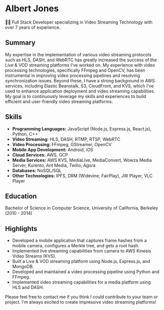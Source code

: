 # Albert Jones

👨‍💻 Full Stack Developer specializing in Video Streaming Technology with over 7 years of experience.

## Summary

My expertise in the implementation of various video streaming protocols such as HLS, DASH, and WebRTC has greatly increased the success of the Live & VOD streaming platforms I've worked on. My experience with video processing technologies, specifically FFmpeg and OpenCV, has been instrumental in improving video processing pipelines and resolving synchronization issues. Beyond these, I have a strong background in AWS services, including Elastic Beanstalk, S3, CloudFront, and KVS, which I've used to enhance application deployment and video streaming capabilities. 
My goal is to continuously leverage my skills and experiences to build efficient and user-friendly video streaming platforms.

## Skills

- **Programming Languages:** JavaScript (Node.js, Express.js, React.js), Python, C++
- **Video Streaming:** HLS, DASH, RTMP, RTSP, WebRTC
- **Video Processing:** FFmpeg, GStreamer, OpenCV
- **Mobile App Development:** Android, iOS
- **Cloud Services:** AWS, GCP
- **Media Services:** AWS KVS, MediaLive, MediaConvert, Wowza Media Server, Kurento, Ant Media, Twilio, Agora
- **Databases:** NoSQL/SQL
- **Other Technologies:** IPFS, DRM (Widevine, FairPlay), JW Player, VLC Player

## Education

Bachelor of Science in Computer Science, University of California, Berkeley (2010 - 2014)

## Highlights

- Developed a mobile application that captures frame hashes from a mobile camera, configures a Merkle tree, and gets a root hash.
- Implemented live streaming capabilities from camera to AWS Kinesis Video Streams (KVS).
- Built a Live & VOD streaming platform using Node.js, Express.js, and MongoDB.
- Developed and maintained a video processing pipeline using Python and FFmpeg.
- Implemented video streaming capabilities for a media platform using HLS and DASH.

Please feel free to contact me if you think I could contribute to your team or project. I'm always excited to create impressive video streaming platforms!
